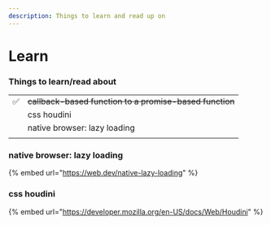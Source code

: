 ```yaml
---
description: Things to learn and read up on
---
```


# Learn

### Things to learn/read about

|  |  |
| :--- | :--- |
| ✅ | ~~callback-based function to a promise-based function~~ |
|  | css houdini |
|  | native browser: lazy loading |
|  |  |

### native browser: lazy loading

{% embed url="https://web.dev/native-lazy-loading" %}



### css houdini

{% embed url="https://developer.mozilla.org/en-US/docs/Web/Houdini" %}





